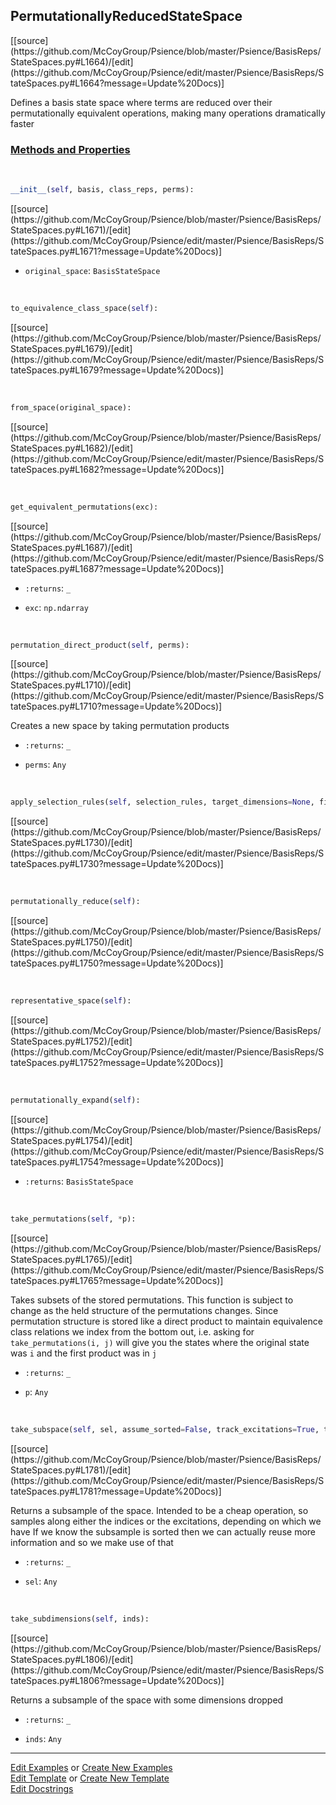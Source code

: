 ## <a id="Psience.BasisReps.StateSpaces.PermutationallyReducedStateSpace">PermutationallyReducedStateSpace</a> 
<div class="docs-source-link" markdown="1">
[[source](https://github.com/McCoyGroup/Psience/blob/master/Psience/BasisReps/StateSpaces.py#L1664)/[edit](https://github.com/McCoyGroup/Psience/edit/master/Psience/BasisReps/StateSpaces.py#L1664?message=Update%20Docs)]
</div>

Defines a basis state space where terms are reduced over their
permutationally equivalent operations, making many operations
dramatically faster



<div class="collapsible-section">
 <div class="collapsible-section collapsible-section-header" markdown="1">
 
### <a class="collapse-link" data-toggle="collapse" href="#methods">Methods and Properties</a> <a class="float-right" data-toggle="collapse" href="#methods"><i class="fa fa-chevron-down"></i></a>

 </div>
 <div class="collapsible-section collapsible-section-body collapse" id="methods" markdown="1">

<a id="Psience.BasisReps.StateSpaces.PermutationallyReducedStateSpace.__init__" class="docs-object-method">&nbsp;</a> 
```python
__init__(self, basis, class_reps, perms): 
```
<div class="docs-source-link" markdown="1">
[[source](https://github.com/McCoyGroup/Psience/blob/master/Psience/BasisReps/StateSpaces.py#L1671)/[edit](https://github.com/McCoyGroup/Psience/edit/master/Psience/BasisReps/StateSpaces.py#L1671?message=Update%20Docs)]
</div>


- `original_space`: `BasisStateSpace`
    >

<a id="Psience.BasisReps.StateSpaces.PermutationallyReducedStateSpace.to_equivalence_class_space" class="docs-object-method">&nbsp;</a> 
```python
to_equivalence_class_space(self): 
```
<div class="docs-source-link" markdown="1">
[[source](https://github.com/McCoyGroup/Psience/blob/master/Psience/BasisReps/StateSpaces.py#L1679)/[edit](https://github.com/McCoyGroup/Psience/edit/master/Psience/BasisReps/StateSpaces.py#L1679?message=Update%20Docs)]
</div>

<a id="Psience.BasisReps.StateSpaces.PermutationallyReducedStateSpace.from_space" class="docs-object-method">&nbsp;</a> 
```python
from_space(original_space): 
```
<div class="docs-source-link" markdown="1">
[[source](https://github.com/McCoyGroup/Psience/blob/master/Psience/BasisReps/StateSpaces.py#L1682)/[edit](https://github.com/McCoyGroup/Psience/edit/master/Psience/BasisReps/StateSpaces.py#L1682?message=Update%20Docs)]
</div>

<a id="Psience.BasisReps.StateSpaces.PermutationallyReducedStateSpace.get_equivalent_permutations" class="docs-object-method">&nbsp;</a> 
```python
get_equivalent_permutations(exc): 
```
<div class="docs-source-link" markdown="1">
[[source](https://github.com/McCoyGroup/Psience/blob/master/Psience/BasisReps/StateSpaces.py#L1687)/[edit](https://github.com/McCoyGroup/Psience/edit/master/Psience/BasisReps/StateSpaces.py#L1687?message=Update%20Docs)]
</div>


- `:returns`: `_`
    >
- `exc`: `np.ndarray`
    >

<a id="Psience.BasisReps.StateSpaces.PermutationallyReducedStateSpace.permutation_direct_product" class="docs-object-method">&nbsp;</a> 
```python
permutation_direct_product(self, perms): 
```
<div class="docs-source-link" markdown="1">
[[source](https://github.com/McCoyGroup/Psience/blob/master/Psience/BasisReps/StateSpaces.py#L1710)/[edit](https://github.com/McCoyGroup/Psience/edit/master/Psience/BasisReps/StateSpaces.py#L1710?message=Update%20Docs)]
</div>

Creates a new space by taking permutation products
- `:returns`: `_`
    >
- `perms`: `Any`
    >

<a id="Psience.BasisReps.StateSpaces.PermutationallyReducedStateSpace.apply_selection_rules" class="docs-object-method">&nbsp;</a> 
```python
apply_selection_rules(self, selection_rules, target_dimensions=None, filter_space=None, parallelizer=None, logger=None, iterations=1, new_state_space_class=None): 
```
<div class="docs-source-link" markdown="1">
[[source](https://github.com/McCoyGroup/Psience/blob/master/Psience/BasisReps/StateSpaces.py#L1730)/[edit](https://github.com/McCoyGroup/Psience/edit/master/Psience/BasisReps/StateSpaces.py#L1730?message=Update%20Docs)]
</div>

<a id="Psience.BasisReps.StateSpaces.PermutationallyReducedStateSpace.permutationally_reduce" class="docs-object-method">&nbsp;</a> 
```python
permutationally_reduce(self): 
```
<div class="docs-source-link" markdown="1">
[[source](https://github.com/McCoyGroup/Psience/blob/master/Psience/BasisReps/StateSpaces.py#L1750)/[edit](https://github.com/McCoyGroup/Psience/edit/master/Psience/BasisReps/StateSpaces.py#L1750?message=Update%20Docs)]
</div>

<a id="Psience.BasisReps.StateSpaces.PermutationallyReducedStateSpace.representative_space" class="docs-object-method">&nbsp;</a> 
```python
representative_space(self): 
```
<div class="docs-source-link" markdown="1">
[[source](https://github.com/McCoyGroup/Psience/blob/master/Psience/BasisReps/StateSpaces.py#L1752)/[edit](https://github.com/McCoyGroup/Psience/edit/master/Psience/BasisReps/StateSpaces.py#L1752?message=Update%20Docs)]
</div>

<a id="Psience.BasisReps.StateSpaces.PermutationallyReducedStateSpace.permutationally_expand" class="docs-object-method">&nbsp;</a> 
```python
permutationally_expand(self): 
```
<div class="docs-source-link" markdown="1">
[[source](https://github.com/McCoyGroup/Psience/blob/master/Psience/BasisReps/StateSpaces.py#L1754)/[edit](https://github.com/McCoyGroup/Psience/edit/master/Psience/BasisReps/StateSpaces.py#L1754?message=Update%20Docs)]
</div>


- `:returns`: `BasisStateSpace`
    >

<a id="Psience.BasisReps.StateSpaces.PermutationallyReducedStateSpace.take_permutations" class="docs-object-method">&nbsp;</a> 
```python
take_permutations(self, *p): 
```
<div class="docs-source-link" markdown="1">
[[source](https://github.com/McCoyGroup/Psience/blob/master/Psience/BasisReps/StateSpaces.py#L1765)/[edit](https://github.com/McCoyGroup/Psience/edit/master/Psience/BasisReps/StateSpaces.py#L1765?message=Update%20Docs)]
</div>

Takes subsets of the stored permutations.
This function is subject to change as the held structure of the permutations
changes.
Since permutation structure is stored like a direct product to maintain equivalence
class relations we index from the bottom out, i.e. asking for `take_permutations(i, j)`
will give you the states where the original state was `i` and the first product was in `j`
- `:returns`: `_`
    >
- `p`: `Any`
    >

<a id="Psience.BasisReps.StateSpaces.PermutationallyReducedStateSpace.take_subspace" class="docs-object-method">&nbsp;</a> 
```python
take_subspace(self, sel, assume_sorted=False, track_excitations=True, track_indices=True): 
```
<div class="docs-source-link" markdown="1">
[[source](https://github.com/McCoyGroup/Psience/blob/master/Psience/BasisReps/StateSpaces.py#L1781)/[edit](https://github.com/McCoyGroup/Psience/edit/master/Psience/BasisReps/StateSpaces.py#L1781?message=Update%20Docs)]
</div>

Returns a subsample of the space.
Intended to be a cheap operation, so samples
along either the indices or the excitations, depending
on which we have
If we know the subsample is sorted then we can actually reuse more information
and so we make use of that
- `:returns`: `_`
    >
- `sel`: `Any`
    >

<a id="Psience.BasisReps.StateSpaces.PermutationallyReducedStateSpace.take_subdimensions" class="docs-object-method">&nbsp;</a> 
```python
take_subdimensions(self, inds): 
```
<div class="docs-source-link" markdown="1">
[[source](https://github.com/McCoyGroup/Psience/blob/master/Psience/BasisReps/StateSpaces.py#L1806)/[edit](https://github.com/McCoyGroup/Psience/edit/master/Psience/BasisReps/StateSpaces.py#L1806?message=Update%20Docs)]
</div>

Returns a subsample of the space with some dimensions
dropped
- `:returns`: `_`
    >
- `inds`: `Any`
    >

 </div>
</div>




___

[Edit Examples](https://github.com/McCoyGroup/Psience/edit/gh-pages/ci/examples/Psience/BasisReps/StateSpaces/PermutationallyReducedStateSpace.md) or 
[Create New Examples](https://github.com/McCoyGroup/Psience/new/gh-pages/?filename=ci/examples/Psience/BasisReps/StateSpaces/PermutationallyReducedStateSpace.md) <br/>
[Edit Template](https://github.com/McCoyGroup/Psience/edit/gh-pages/ci/docs/Psience/BasisReps/StateSpaces/PermutationallyReducedStateSpace.md) or 
[Create New Template](https://github.com/McCoyGroup/Psience/new/gh-pages/?filename=ci/docs/templates/Psience/BasisReps/StateSpaces/PermutationallyReducedStateSpace.md) <br/>
[Edit Docstrings](https://github.com/McCoyGroup/Psience/edit/master/Psience/BasisReps/StateSpaces.py#L1664?message=Update%20Docs)